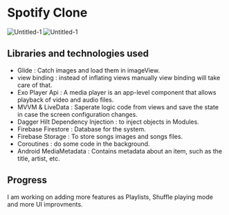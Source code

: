 Spotify Clone
=====================================

![Untitled-1](https://i.postimg.cc/NFKppJsQ/Merged-Images.png)
![Untitled-1](https://i.postimg.cc/7LQB0r4K/Screenshot-1714341053.png)
 

## Libraries and technologies used
- Glide : Catch images and load them in imageView.
- view binding : instead of inflating views manually view binding will take care of that.
- Exo Player Api : A media player is an app-level component that allows playback of video and audio files.
- MVVM & LiveData : Saperate logic code from views and save the state in case the screen configuration changes.
- Dagger Hilt Dependency Injection : to inject objects in Modules.
- Firebase Firestore : Database for the system.
- Firebase Storage : To store songs images and songs files.
- Coroutines : do some code in the background.
- Android MediaMetadata : Contains metadata about an item, such as the title, artist, etc.

## Progress
I am working on adding more features as Playlists, Shuffle playing mode and more UI improvments.
